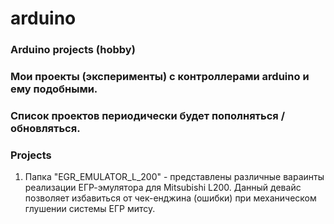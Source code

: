# arduino
### Arduino projects (hobby)

### Мои проекты (эксперименты) с контроллерами arduino и ему подобными.
### Список проектов периодически будет пополняться / обновляться.

### Projects
1) Папка "EGR_EMULATOR_L_200" - представлены различные вараинты реализации ЕГР-эмулятора для Mitsubishi L200. Данный девайс позволяет избавиться от чек-енджина (ошибки) при механическом глушении системы ЕГР митсу.
